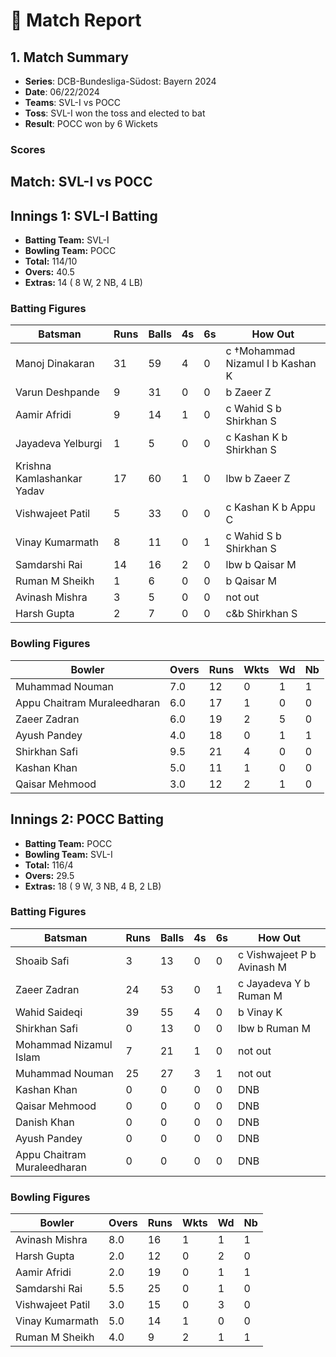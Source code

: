 # 🏏 Match Report

## 1. Match Summary

- **Series**: DCB-Bundesliga-Südost: Bayern 2024  
- **Date**: 06/22/2024  
- **Teams**: SVL-I vs POCC  
- **Toss**: SVL-I won the toss and elected to bat  
- **Result**: POCC won by 6 Wickets  

### Scores
## Match: SVL-I vs POCC

## Innings 1: SVL-I Batting

- **Batting Team:** SVL-I
- **Bowling Team:** POCC
- **Total:** 114/10
- **Overs:** 40.5
- **Extras:** 14 ( 8 W, 2 NB, 4 LB)

### Batting Figures

| Batsman | Runs | Balls | 4s | 6s | How Out |
|---------|------|-------|----|----|---------|
| Manoj Dinakaran | 31 | 59 | 4 | 0 | c &#8224;Mohammad Nizamul I b Kashan K |
| Varun Deshpande | 9 | 31 | 0 | 0 | b Zaeer Z |
| Aamir Afridi | 9 | 14 | 1 | 0 | c Wahid S b Shirkhan S |
| Jayadeva Yelburgi | 1 | 5 | 0 | 0 | c Kashan K b Shirkhan S |
| Krishna Kamlashankar Yadav | 17 | 60 | 1 | 0 | lbw b Zaeer Z |
| Vishwajeet Patil | 5 | 33 | 0 | 0 | c Kashan K b Appu C |
| Vinay Kumarmath | 8 | 11 | 0 | 1 | c Wahid S b Shirkhan S |
| Samdarshi Rai | 14 | 16 | 2 | 0 | lbw b Qaisar M |
| Ruman M Sheikh | 1 | 6 | 0 | 0 | b Qaisar M |
| Avinash Mishra | 3 | 5 | 0 | 0 | not out |
| Harsh Gupta | 2 | 7 | 0 | 0 | c&b Shirkhan S |

### Bowling Figures

| Bowler | Overs | Runs | Wkts | Wd | Nb |
|--------|-------|------|------|----|----|
| Muhammad Nouman | 7.0 | 12 | 0 | 1 | 1 |
| Appu Chaitram Muraleedharan | 6.0 | 17 | 1 | 0 | 0 |
| Zaeer Zadran | 6.0 | 19 | 2 | 5 | 0 |
| Ayush Pandey | 4.0 | 18 | 0 | 1 | 1 |
| Shirkhan Safi | 9.5 | 21 | 4 | 0 | 0 |
| Kashan Khan | 5.0 | 11 | 1 | 0 | 0 |
| Qaisar Mehmood | 3.0 | 12 | 2 | 1 | 0 |

## Innings 2: POCC Batting

- **Batting Team:** POCC
- **Bowling Team:** SVL-I
- **Total:** 116/4
- **Overs:** 29.5
- **Extras:** 18 ( 9 W, 3 NB, 4 B, 2 LB)

### Batting Figures

| Batsman | Runs | Balls | 4s | 6s | How Out |
|---------|------|-------|----|----|---------|
| Shoaib Safi | 3 | 13 | 0 | 0 | c Vishwajeet P b Avinash M |
| Zaeer Zadran | 24 | 53 | 0 | 1 | c Jayadeva Y b Ruman M |
| Wahid Saideqi | 39 | 55 | 4 | 0 | b Vinay K |
| Shirkhan Safi | 0 | 13 | 0 | 0 | lbw b Ruman M |
| Mohammad Nizamul Islam | 7 | 21 | 1 | 0 | not out |
| Muhammad Nouman | 25 | 27 | 3 | 1 | not out |
| Kashan Khan | 0 | 0 | 0 | 0 | DNB |
| Qaisar Mehmood | 0 | 0 | 0 | 0 | DNB |
| Danish Khan | 0 | 0 | 0 | 0 | DNB |
| Ayush Pandey | 0 | 0 | 0 | 0 | DNB |
| Appu Chaitram Muraleedharan | 0 | 0 | 0 | 0 | DNB |

### Bowling Figures

| Bowler | Overs | Runs | Wkts | Wd | Nb |
|--------|-------|------|------|----|----|
| Avinash Mishra | 8.0 | 16 | 1 | 1 | 1 |
| Harsh Gupta | 2.0 | 12 | 0 | 2 | 0 |
| Aamir Afridi | 2.0 | 19 | 0 | 1 | 1 |
| Samdarshi Rai | 5.5 | 25 | 0 | 1 | 0 |
| Vishwajeet Patil | 3.0 | 15 | 0 | 3 | 0 |
| Vinay Kumarmath | 5.0 | 14 | 1 | 0 | 0 |
| Ruman M Sheikh | 4.0 | 9 | 2 | 1 | 1 |
